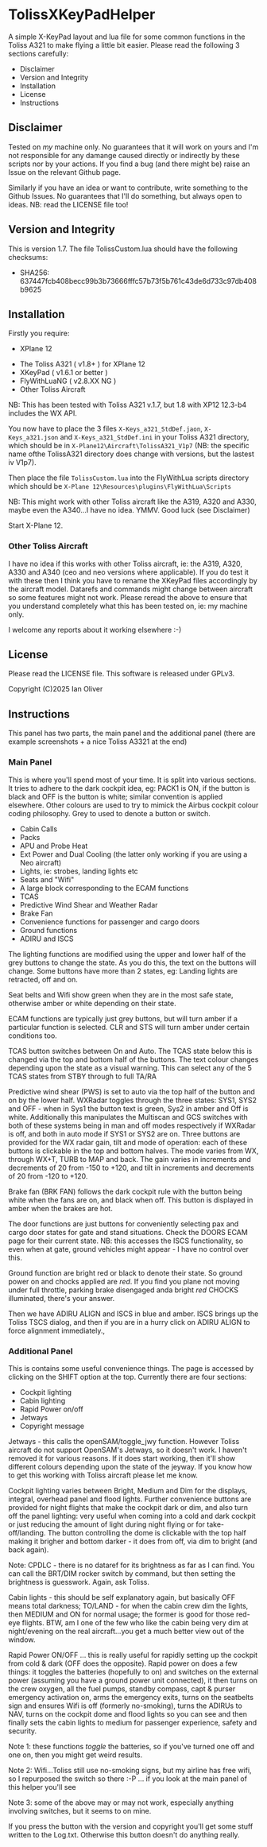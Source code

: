 # TolissXKeyPadHelper
A simple X-KeyPad layout and lua file for some common functions in the Toliss A321 to make flying a little bit easier. Please read the following 3 sections carefully:

   * Disclaimer
   * Version and Integrity
   * Installation
   * License
   * Instructions


## Disclaimer

Tested on *my* machine only. No guarantees that it will work on yours and I'm not responsible for any damange caused directly or indirectly by these scripts nor by your actions. If you find a bug (and there might be) raise an Issue on the relevant Github page.

Similarly if you have an idea or want to contribute, write something to the Github Issues. No guarantees that I'll do something, but always open to ideas. NB: read the LICENSE file too!

## Version and Integrity

This is version 1.7. The file TolissCustom.lua should have the following checksums:

   * SHA256: 637447fcb408becc99b3b73666fffc57b73f5b761c43de6d733c97db408b9625
     
## Installation

Firstly you require:
   * XPlane 12
   + The Toliss A321 ( v1.8+ ) for XPlane 12
   + XKeyPad ( v1.6.1 or better )
   + FlyWithLuaNG ( v2.8.XX NG )
   + Other Toliss Aircraft
   
NB: This has been tested with Toliss A321 v.1.7, but 1.8 with XP12 12.3-b4 includes the WX API.   
   
You now have to place the 3 files `X-Keys_a321_StdDef.jaon`, `X-Keys_a321.json` and `X-Keys_a321_StdDef.ini`  in your Toliss A321 directory, which should be in `X-Plane12\Aircraft\TolissA321_V1p7`  (NB: the specific name ofthe TolissA321 directory does change with versions, but the lastest iv V1p7).

Then place the file `TolissCustom.lua` into the FlyWithLua scripts directory which should be `X-Plane 12\Resources\plugins\FlyWithLua\Scripts`

NB: This might work with other Toliss aircraft like the A319, A320 and A330, maybe even the A340...I have no idea. YMMV. Good luck (see Disclaimer)

Start X-Plane 12.


### Other Toliss Aircraft

I have no idea if this works with other Toliss aircraft, ie: the A319, A320, A330 and A340 (ceo and neo versions where applicable). If you do test it with these then I think you have to rename the XKeyPad files accordingly by the aircraft model.  Datarefs and commands might change between aircraft so some features might not work. Please reread the above to ensure that you understand completely what this has been tested on, ie: my machine only.

I welcome any reports about it working elsewhere :-)

## License

Please read the LICENSE file. This software is released under GPLv3.

Copyright (C)2025 Ian Oliver

## Instructions

This panel has two parts, the main panel and the additional panel (there are example screenshots + a nice Toliss A3321 at the end)

### Main Panel
This is where you'll spend most of your time. It is split into various sections. It tries to adhere to the dark cockpit idea, eg: PACK1 is ON, if the button is black and OFF is the button is white; similar convention is applied elsewhere. Other colours are used to try to mimick the Airbus cockpit colour coding philosophy. Grey to used to denote a button or switch.

   * Cabin Calls
   * Packs
   * APU and Probe Heat
   * Ext Power and Dual Cooling (the latter only working if you are using a Neo aircraft)
   * Lights, ie: strobes, landing lights etc
   * Seats and "Wifi"
   * A large block corresponding to the ECAM functions
   * TCAS
   * Predictive Wind Shear and Weather Radar
   * Brake Fan
   * Convenience functions for passenger and cargo doors
   * Ground functions
   * ADIRU and ISCS

The lighting functions are modified using the upper and lower half of the grey buttons to change the state. As you do this, the text on the buttons will change. Some buttons have more than 2 states, eg: Landing lights are retracted, off and on.

Seat belts and Wifi show green when they are in the most safe state, otherwise amber or white depending on their state.

ECAM functions are typically just grey buttons, but will turn amber if a particular function is selected. CLR and STS will turn amber under certain conditions too.

TCAS button switches between On and Auto. The TCAS state below this is changed via the top and bottom half of the buttons. The text colour changes depending upon the state as a visual warning. This can select any of the 5 TCAS states from STBY through to full TA/RA

Predictive wind shear (PWS) is set to auto via the top half of the button and on by the lower half. WXRadar toggles through the three states: SYS1, SYS2 and OFF - when in Sys1 the button text is green, Sys2 in amber and Off is white. Additionally this manipulates the Multiscan and GCS switches with both of these systems being in man and off modes respectively if WXRadar is off, and both in auto mode if SYS1 or SYS2 are on. Three buttons are provided for the WX radar gain, tilt and mode of operation: each of these buttons is clickable in the top and bottom halves. The mode varies from WX, through WX+T, TURB to MAP and back. The gain varies in increments and decrements of 20 from -150 to +120, and tilt in increments and decrements of 20 from -120 to +120.

Brake fan (BRK FAN) follows the dark cockpit rule with the button being white when the fans are on, and black when off. This button is displayed in amber when the brakes are hot.

The door functions are just buttons for conveniently selecting pax and cargo door states for gate and stand situations. Check the DOORS ECAM page for their current state. NB: this accesses the ISCS functionality, so even when at gate, ground vehicles might appear - I have no control over this.

Ground function are bright red or black to denote their state. So ground power on and chocks applied are *red*. If you find  you plane not moving under full throttle, parking brake disengaged anda bright *red* CHOCKS illuminated, there's your answer.

Then we have ADIRU ALIGN and ISCS in blue and amber. ISCS brings up the Toliss TSCS dialog, and then if you are in a hurry click on ADIRU ALIGN to force alignment immediately.,

### Additional Panel
This is contains some useful convenience things. The page is accessed by clicking on the SHIFT option at the top. Currently there are four sections:

   * Cockpit lighting
   * Cabin lighting
   * Rapid Power on/off
   * Jetways
   * Copyright message

Jetways - this calls the openSAM/toggle_jwy function. However Toliss aircraft do not support OpenSAM's Jetways, so it doesn't work. I haven't removed it for various reasons. If it does start working, then it'll show different colours depending upon the state of the jeyway. If you know how to get this working with Toliss aircraft please let me know.

Cockpit lighting varies between Bright, Medium and Dim for the displays, integral, overhead panel and flood lights. Further convenience buttons are provided for night flights that make the cockpit dark or dim, and also turn off the panel lighting: very useful when coming into a cold and dark cockpit or just reducing the amount of light during night flying or for take-off/landing. The button controlling the dome is clickable with the top half making it brigher and bottom darker - it does from off, via dim to bright (and back again).

Note: CPDLC - there is no dataref for its brightness as far as I can find. You can call the BRT/DIM rocker switch by command, but then setting the brightness is guesswork. Again, ask Toliss.

Cabin lights - this should be self explanatory again, but basically OFF means total darkness; TO/LAND - for when the cabin crew dim the lights, then MEDIUM and ON for normal usage; the former is good for those red-eye flights. BTW, am I one of the few who like the cabin being very dim at night/evening on the real aircraft...you get a much better view out of the window.

Rapid Power ON/OFF ... this is really useful for rapidly setting up the cockpit from cold & dark (OFF does the opposite). Rapid power on does a few things: it toggles the batteries (hopefully to on) and switches on the external power (assuming you have a ground power unit connected), it then turns on the crew oxygen, all the fuel pumps, standby compass, capt & purser emergency activation on, arms the emergency exits, turns on the seatbelts sign and ensures Wifi is off (formerly no-smoking), turns the ADIRUs to NAV, turns on the cockpit dome and flood lights so you can see and then finally sets the cabin lights to medium for passenger experience, safety and security. 

Note 1: these functions *toggle* the batteries, so if you've turned one off and one on, then you might get weird results.

Note 2: Wifi...Toliss still use no-smoking signs, but my airline has free wifi, so I repurposed the switch so there :-P ... if you look at the main panel of this helper you'll see

Note 3: some of the above may or may not work, especially anything involving switches, but it seems to on mine.

If you press the button with the version and copyright you'll get some stuff written to the Log.txt. Otherwise this button doesn't do anything really.
